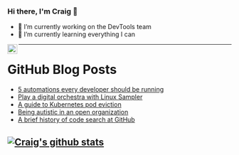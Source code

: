 ### Hi there, I'm Craig 👋

<!--
**CraigTeelFugro/CraigTeelFugro** is a ✨ _special_ ✨ repository because its `README.md` (this file) appears on your GitHub profile.

Here are some ideas to get you started:
-->

- 🔭 I’m currently working on the DevTools team
- 🌱 I’m currently learning everything I can

[<img align="left" alt="Craig Teel | LinkedIn" width="22px" src="https://cdn.jsdelivr.net/npm/simple-icons@v3/icons/linkedin.svg" />][linkedin]

---

# GitHub Blog Posts

<!-- BLOG-POST-LIST:START -->
- [5 automations every developer should be running](https://github.blog/2021-12-16-5-automations-every-developer-should-be-running/)
- [Play a digital orchestra with Linux Sampler](https://opensource.com/article/21/12/linux-sampler)
- [A guide to Kubernetes pod eviction](https://opensource.com/article/21/12/kubernetes-pod-eviction)
- [Being autistic in an open organization](https://opensource.com/open-organization/21/12/being-autistic-open-organization)
- [A brief history of code search at GitHub](https://github.blog/2021-12-15-a-brief-history-of-code-search-at-github/)
<!-- BLOG-POST-LIST:END -->

## [![Craig's github stats](https://github-readme-stats.vercel.app/api?username=craigteelfugro)](https://github.com/anuraghazra/github-readme-stats)


[linkedin]: https://linkedin.com/in/craig-teel-b8786771
